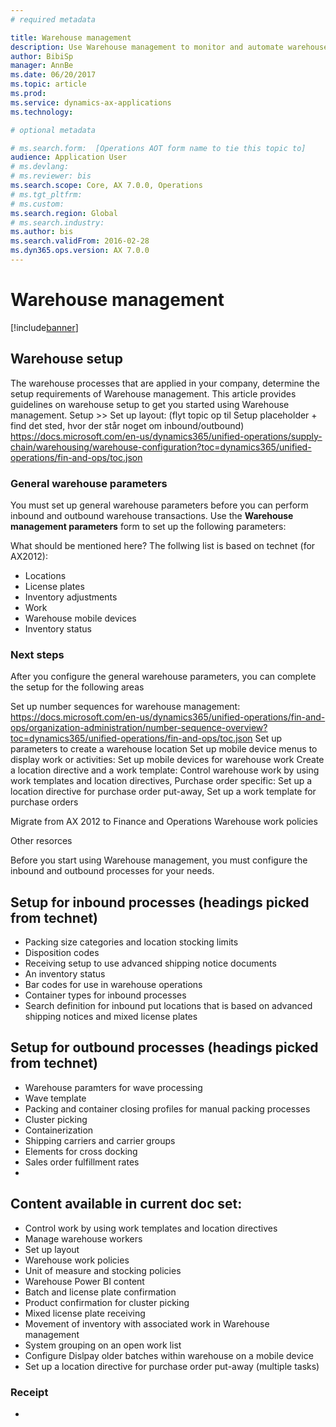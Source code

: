 ```yaml
---
# required metadata

title: Warehouse management
description: Use Warehouse management to monitor and automate warehouse processes. The Warehouse management module for Microsoft Dynamics 365 for Financials and Operations, Enterprise editon lets you manage warehouse processes in manufacturing, distribution, and retail companies.
author: BibiSp
manager: AnnBe
ms.date: 06/20/2017
ms.topic: article
ms.prod: 
ms.service: dynamics-ax-applications
ms.technology: 

# optional metadata

# ms.search.form:  [Operations AOT form name to tie this topic to]
audience: Application User
# ms.devlang: 
# ms.reviewer: bis
ms.search.scope: Core, AX 7.0.0, Operations
# ms.tgt_pltfrm: 
# ms.custom: 
ms.search.region: Global
# ms.search.industry: 
ms.author: bis
ms.search.validFrom: 2016-02-28
ms.dyn365.ops.version: AX 7.0.0
---
```

# Warehouse management

[!include[banner](../includes/banner.md)]

## Warehouse setup
The warehouse processes that are applied in your company, determine the setup requirements of Warehouse management. This article provides guidelines on warehouse setup to get you started using Warehouse management. 
Setup >> Set up layout: (flyt topic op til Setup placeholder + find det sted, hvor der står noget om inbound/outbound)
https://docs.microsoft.com/en-us/dynamics365/unified-operations/supply-chain/warehousing/warehouse-configuration?toc=dynamics365/unified-operations/fin-and-ops/toc.json

### General warehouse parameters
You must set up general warehouse parameters before you can perform inbound and outbound warehouse transactions. Use the **Warehouse management parameters** form to set up the following parameters:

What should be mentioned here? The follwing list is based on technet (for AX2012):
- Locations 
- License plates 
- Inventory adjustments 
- Work 
- Warehouse mobile devices 
- Inventory status 

### Next steps
After you configure the general warehouse parameters, you can complete the setup for the following areas

Set up number sequences for warehouse management: https://docs.microsoft.com/en-us/dynamics365/unified-operations/fin-and-ops/organization-administration/number-sequence-overview?toc=dynamics365/unified-operations/fin-and-ops/toc.json
Set up parameters to create a warehouse location 
Set up mobile device menus to display work or activities: Set up mobile devices for warehouse work 
Create a location directive and a work template:  Control warehouse work by using work templates and location directives, 
Purchase order specific: Set up a location directive for purchase order put-away, Set up a work template for purchase orders


Migrate from AX 2012 to Finance and Operations
Warehouse work policies

Other resorces

Before you start using Warehouse management, you must configure the inbound and outbound processes for your needs.  
## Setup for inbound processes (headings picked from technet)
- Packing size categories and location stocking limits
- Disposition codes
- Receiving setup to use advanced shipping notice documents
- An inventory status
- Bar codes for use in warehouse operations
- Container types for inbound processes
- Search definition for inbound put locations that is based on advanced shipping notices and mixed license plates
## Setup for outbound processes (headings picked from technet)
- Warehouse paramters for wave processing
- Wave template
- Packing and container closing profiles for manual packing processes
- Cluster picking
- Containerization
- Shipping carriers and carrier groups
- Elements for cross docking
- Sales order fulfillment rates
- 
## Content available in current doc set: 
- Control work by using work templates and location directives
- Manage warehouse workers
- Set up layout
- Warehouse work policies
- Unit of measure and stocking policies
- Warehouse Power BI content
- Batch and license plate confirmation
- Product confirmation for cluster picking
- Mixed license plate receiving
- Movement of inventory with associated work in Warehouse management
- System grouping on an open work list
- Configure Dislpay older batches within warehouse on a mobile device
- Set up a location directive for purchase order put-away (multiple tasks) 

### Receipt

- 

